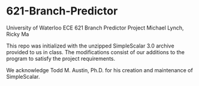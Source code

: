 # 621-Branch-Predictor
University of Waterloo ECE 621 Branch Predictor Project
Michael Lynch, Ricky Ma

This repo was initialized with the unzipped SimpleScalar 3.0 archive provided to us in class.
The modifications consist of our additions to the program to satisfy the project requirements.

We acknowledge Todd M. Austin, Ph.D. for his creation and maintenance of SimpleScalar.
